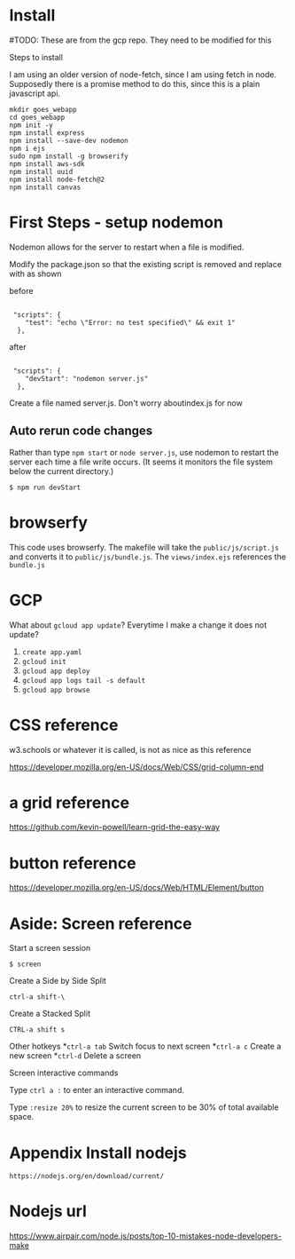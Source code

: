 # Install 

#TODO: These are from the gcp repo.  They need to be modified for this


Steps to install

I am using an older version of node-fetch, since I am using fetch in node.
Supposedly there is a promise method to do this, since this is a
plain javascript api.

```
mkdir goes_webapp
cd goes_webapp
npm init -y
npm install express
npm install --save-dev nodemon
npm i ejs
sudo npm install -g browserify
npm install aws-sdk
npm install uuid
npm install node-fetch@2
npm install canvas

```

# First Steps - setup nodemon
Nodemon allows for the server to restart when a file is modified.


Modify the package.json so that the existing script is removed and replace with as shown

before

```

 "scripts": {
    "test": "echo \"Error: no test specified\" && exit 1"
  },
```


after

```

 "scripts": {
    "devStart": "nodemon server.js"
  },
```
Create a file named server.js. Don't worry aboutindex.js for now

## Auto rerun code changes
Rather than type `npm start` or `node server.js`, use nodemon to restart the 
server each time a file write occurs.  (It seems it monitors the file system below
the current directory.)

```
$ npm run devStart
```

# browserfy
This code uses browserfy.  The makefile will take the `public/js/script.js` and
converts it to `public/js/bundle.js`.  The `views/index.ejs` references 
the `bundle.js`

# GCP

What about `gcloud app update`?  Everytime I make a change it does not update?

1. `create app.yaml`
2. `gcloud init`
3. `gcloud app deploy`
4. `gcloud app logs tail -s default`
5. `gcloud app browse`



# CSS reference

w3.schools or whatever it is  called, is not as nice as this reference

https://developer.mozilla.org/en-US/docs/Web/CSS/grid-column-end

# a grid reference


https://github.com/kevin-powell/learn-grid-the-easy-way

# button reference
https://developer.mozilla.org/en-US/docs/Web/HTML/Element/button

# Aside: Screen reference

Start a screen session
```
$ screen
```

Create a Side by Side Split   

```
ctrl-a shift-\   
```


Create a Stacked Split

```
CTRL-a shift s
```

Other hotkeys
*`ctrl-a tab` Switch focus to next screen
*`ctrl-a c` Create a new screen
*`ctrl-d` Delete a screen

Screen interactive commands

Type `ctrl a :` to enter an interactive command.

Type `:resize 20%` to resize the current screen to be 30% of total available space.


# Appendix Install nodejs
```
https://nodejs.org/en/download/current/
```


# Nodejs url

https://www.airpair.com/node.js/posts/top-10-mistakes-node-developers-make





